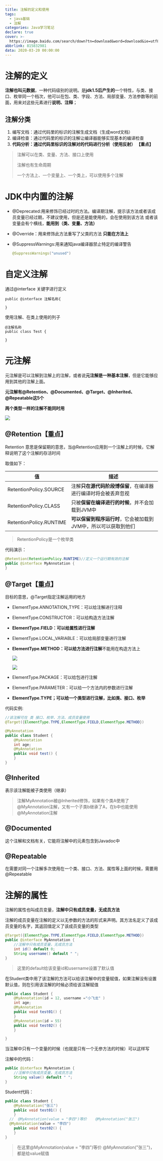 ```yaml
---
title: 注解的定义和使用
tags:
  - java基础
  - 注解
categories: Java学习笔记
declare: true
cover: >-
  https://image.baidu.com/search/down?tn=download&word=download&ie=utf8&fr=detail&url=https%3A%2F%2Ftimgsa.baidu.com%2Ftimg%3Fimage%26quality%3D80%26size%3Db9999_10000%26sec%3D1585235179980%26di%3Df71aff38a58819aea030ad5d01b2e0d1%26imgtype%3D0%26src%3Dhttp%253A%252F%252Fwww.bm0315.com%252Fuploads%252Fallimg%252F191224%252F040J32D9_0.jpg&thumburl=https%3A%2F%2Fss0.bdstatic.com%2F70cFvHSh_Q1YnxGkpoWK1HF6hhy%2Fit%2Fu%3D1444070507%2C3220770755%26fm%3D26%26gp%3D0.jpg
abbrlink: 815832981
data: 2020-03-20 00:00:00
---
```


# 注解的定义

**注解也叫元数据**，一种代码级别的说明。是**jdk1.5后产生的**一个特性，与类、接口、枚举同一个档次，他可以在包、类、字段、方法、局部变量、方法参数等的前面，用来对这些元素进行**说明、注释**；

<!--more-->

## 注解分类

1. 编写文档：通过代码里的标识的注解生成文档（生成word文档）
2. 编译检查：通过代码里的标识的注解让编译器能够实现基本的编译检查
3. **代码分析：通过代码里标识的注解对的代码进行分析（使用反射） 【重点】**

> 注解可以在类、变量、方法、接口上使用
>
> 注解也有生命周期
>
> 一个方法上、一个变量上、一个类上，可以使用多个注解

# JDK中内置的注解

- @Deprecated:用来修饰已经过时的方法。编译期注解，提示该方法或者该成员变量已经过期，不建议使用，但是还是能使用的，会在使用到该方法 或者该变量会有个横线，**能用到（类、变量、方法）**

- @Override：用来修饰此方法重写了父类的方法 **只能在方法上**

- @SuppressWarnings:用来通知java编译器禁止特定的编译警告

  ```java
  @SuppressWarnings("unused")
  ```

  

# 自定义注解

通过@interface 关键字进行定义

```java伪代码
public @interface 注解名称{

}
```

使用注解、在类上使用的列子

```java伪代码
@注解名称
public class Test {

}
```

# 元注解

元注解是可以注解到注解上的注解，或者说**元注解是一种基本注解**，但是它能够应用到其他的注解上面。

**元注解有@Retention、@Documented、@Target、@Inherited、@Repeatable这5个**

**两个类型一样的注解不能同时用**

![](https://pic.downk.cc/item/5e8416c1504f4bcb04e1c864.png)

## @Retention【重点】

Retention 意思是保留期的意思，当@Retention应用到一个注解上的时候，它解释说明了这个注解的存活时间

取值如下：

| 值                      | 描述                                                         |
| ----------------------- | ------------------------------------------------------------ |
| RetentionPolicy.SOURCE  | 注解**只在源代码阶段博保留**，在编译器进行编译时将会被丢弃忽视 |
| RetentionPolicy.CLASS   | 只被**保留在编译进行的时候**，并不会加载到JVM中              |
| RetentionPolicy.RUNTIME | **可以保留到程序运行时**，它会被加载到JVM中，所以可以获取到他们 |

> RetentionPolicy是一个枚举类

代码演示：

```java
@Retention(RetentionPolicy.RUNTIME)//定义一个运行期有效的注解
public @interface MyAnnotation {
}
```

## @Target【重点】

目标的意思，@Target指定注解运用的地方

- ElementType.ANNOTATION_TYPE：可以给注解进行注释

- ElementType.CONSTRUCTOR：可以给构造方法注解

- **ElementType.FIELD：可以给属性进行注解**

- ElementType.LOCAL_VARIABLE：可以给局部变量进行注解

- **ElementType.METHOD：可以给方法进行注解**不能用在构造方法上

  ![](https://pic.downk.cc/item/5e84174a504f4bcb04e22f39.png)

  ![](https://pic.downk.cc/item/5e8417a5504f4bcb04e27f61.png)

- ElementType.PACKAGE：可以给包进行注解
- ElementType.PARAMETER：可以给一个方法内的参数进行注解
- **ElementType.TYPE；可以给一个类型进行注解，比如类、接口、枚举**

代码实例:

```java 
//该注解可在 类 接口、枚举、方法、成员变量使用
@Target({ElementType.TYPE,ElementType.FIELD,ElementType.METHOD})
```

```java
@MyAnnotation
public class Student {
    @MyAnnotation
    int age;
    @MyAnnotation
    public void test() {
    }
}
```

## @Inherited

表示该注解能被子类使用（继承）

> 注解MyAnnotation被@Inherited修饰，如果有个类A使用了@MyAnnotation注解，又有一个子类b继承了A，在b中也能使用@MyAnnotation注解

## @Documented

这个注解和文档有关，它能将注解中的元素包含到Javadoc中

## @Repeatable

在需要对同一个注解多次使用在一个类、接口、方法、属性等上面的时候，需要用@Repeatable

# 注解的属性

注解的属性也叫成员变量，**注解中只有成员变量，无成员方法**

注解的成员变量在注解的定义以无参数的方法的形式来声明。其方法名定义了该成员变量的名字，其返回值定义了该成员变量的类型

```java
@Target({ElementType.TYPE,ElementType.FIELD,ElementType.METHOD})
public @interface MyAnnotation {
    //注解中只有成员变量，无成员方法
    int id() default 0;
    String username() default " ";
}
```

> 这里的default给该变量id和username设置了默认值

在Student类中用了该注解的方法可以给该注解中的变量赋值，如果注解没有设置默认值，则在引用该注解的时候必须给该注解赋值

```java
public class Student {
    @MyAnnotation(id = 12, username ="小飞龙" )
    int age;
    @MyAnnotation
    public void test01() {
    }
    @MyAnnotation(id = 55)
    public void test02() {
    }

}
```

当注解中只有一个变量的时候（也就是只有一个无参方法的时候）可以这样写

注解中的代码：

```java
public @interface MyAnnotation {
    //注解中只有成员变量，无成员方法
    String value() default " ";
}
```

Student代码：

```java
public class Student {
    @MyAnnotation("张三")
    public void test01() {
    }
  //  @MyAnnotation(value = "李四")等价    @MyAnnotation("张三")
  @MyAnnotation(value = "李四")
    public void test02() {
    }
}
```

> 在这里@MyAnnotation(value = "李四")等价    @MyAnnotation("张三")，都是给value赋值